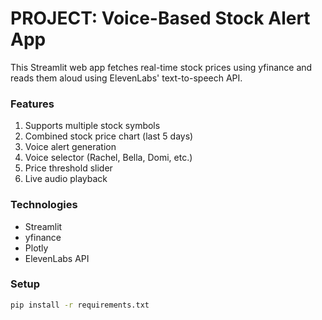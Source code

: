 # PROJECT: Voice-Based Stock Alert App

This Streamlit web app fetches real-time stock prices using yfinance and reads them aloud using ElevenLabs' text-to-speech API.

### Features

1. Supports multiple stock symbols
2. Combined stock price chart (last 5 days)
3. Voice alert generation
4. Voice selector (Rachel, Bella, Domi, etc.)
5. Price threshold slider
6. Live audio playback

### Technologies

- Streamlit
- yfinance
- Plotly
- ElevenLabs API

### Setup

```bash
pip install -r requirements.txt
